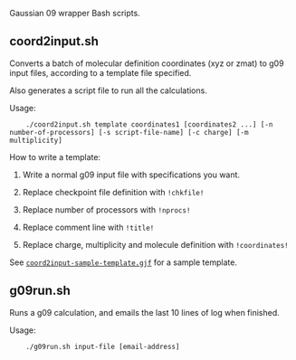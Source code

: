 Gaussian 09 wrapper Bash scripts.


## coord2input.sh

Converts a batch of molecular definition coordinates (xyz or zmat) to g09 input files, according to a template file specified. 

Also generates a script file to run all the calculations.

Usage:

        ./coord2input.sh template coordinates1 [coordinates2 ...] [-n number-of-processors] [-s script-file-name] [-c charge] [-m multiplicity] 

How to write a template:

 1. Write a normal g09 input file with specifications you want.

 2. Replace checkpoint file definition with `!chkfile!`

 3. Replace number of processors with `!nprocs!`

 4. Replace comment line with `!title!`

 5. Replace charge, multiplicity and molecule definition with `!coordinates!`

See [`coord2input-sample-template.gjf`](coord2input-sample-template.gjf) for a sample template.


## g09run.sh

Runs a g09 calculation, and emails the last 10 lines of log when finished.

Usage:

        ./g09run.sh input-file [email-address]

